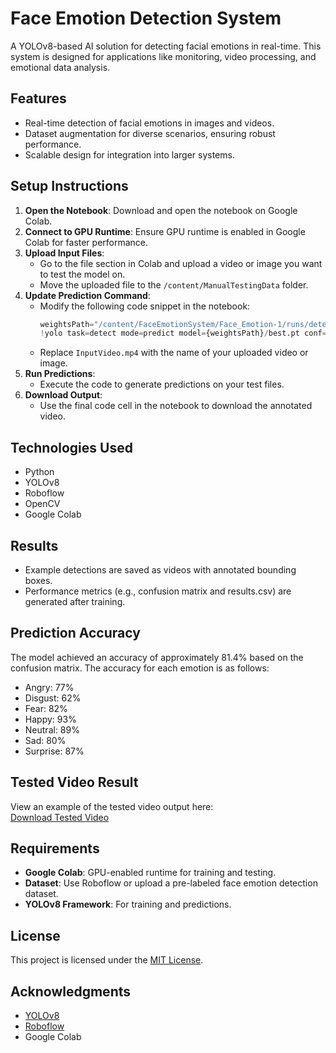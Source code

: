 # Face Emotion Detection System

A YOLOv8-based AI solution for detecting facial emotions in real-time. This system is designed for applications like monitoring, video processing, and emotional data analysis.

## Features
- Real-time detection of facial emotions in images and videos.
- Dataset augmentation for diverse scenarios, ensuring robust performance.
- Scalable design for integration into larger systems.

## Setup Instructions
1. **Open the Notebook**: Download and open the notebook on Google Colab.
2. **Connect to GPU Runtime**: Ensure GPU runtime is enabled in Google Colab for faster performance.
3. **Upload Input Files**:
   - Go to the file section in Colab and upload a video or image you want to test the model on.
   - Move the uploaded file to the `/content/ManualTestingData` folder.
4. **Update Prediction Command**:
   - Modify the following code snippet in the notebook:
     ```python
     weightsPath="/content/FaceEmotionSystem/Face_Emotion-1/runs/detect/train2/weights"
     !yolo task=detect mode=predict model={weightsPath}/best.pt conf=0.5 source='/content/ManualTestingData/InputVideo.mp4' save=True
     ```
   - Replace `InputVideo.mp4` with the name of your uploaded video or image.
5. **Run Predictions**:
   - Execute the code to generate predictions on your test files.
6. **Download Output**:
   - Use the final code cell in the notebook to download the annotated video.

## Technologies Used
- Python
- YOLOv8
- Roboflow
- OpenCV
- Google Colab

## Results
- Example detections are saved as videos with annotated bounding boxes.
- Performance metrics (e.g., confusion matrix and results.csv) are generated after training.

## Prediction Accuracy
The model achieved an accuracy of approximately 81.4% based on the confusion matrix. The accuracy for each emotion is as follows:
- Angry: 77%
- Disgust: 62%
- Fear: 82%
- Happy: 93%
- Neutral: 89%
- Sad: 80%
- Surprise: 87%

## Tested Video Result
View an example of the tested video output here:  
[Download Tested Video]()

## Requirements
- **Google Colab**: GPU-enabled runtime for training and testing.
- **Dataset**: Use Roboflow or upload a pre-labeled face emotion detection dataset.
- **YOLOv8 Framework**: For training and predictions.

## License
This project is licensed under the [MIT License](LICENSE).

## Acknowledgments
- [YOLOv8](https://ultralytics.com/yolov8)
- [Roboflow](https://roboflow.com/)
- Google Colab
